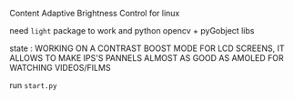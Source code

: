 Content Adaptive Brightness Control for linux

need `light` package to work and python opencv + pyGobject libs

state : WORKING ON A CONTRAST BOOST MODE FOR LCD SCREENS, IT ALLOWS TO MAKE IPS'S PANNELS ALMOST AS GOOD AS AMOLED FOR WATCHING VIDEOS/FILMS

run `start.py`